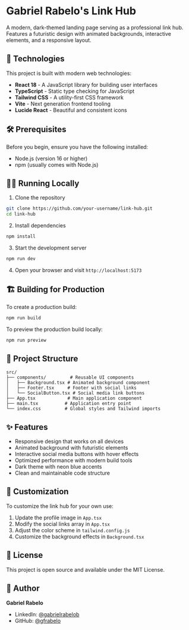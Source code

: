# Gabriel Rabelo's Link Hub

A modern, dark-themed landing page serving as a professional link hub. Features a futuristic design with animated backgrounds, interactive elements, and a responsive layout.

## 🚀 Technologies

This project is built with modern web technologies:

- **React 18** - A JavaScript library for building user interfaces
- **TypeScript** - Static type checking for JavaScript
- **Tailwind CSS** - A utility-first CSS framework
- **Vite** - Next generation frontend tooling
- **Lucide React** - Beautiful and consistent icons

## 🛠️ Prerequisites

Before you begin, ensure you have the following installed:
- Node.js (version 16 or higher)
- npm (usually comes with Node.js)

## 🏃‍♂️ Running Locally

1. Clone the repository
```bash
git clone https://github.com/your-username/link-hub.git
cd link-hub
```

2. Install dependencies
```bash
npm install
```

3. Start the development server
```bash
npm run dev
```

4. Open your browser and visit `http://localhost:5173`

## 🏗️ Building for Production

To create a production build:

```bash
npm run build
```

To preview the production build locally:

```bash
npm run preview
```

## 📁 Project Structure

```
src/
├── components/         # Reusable UI components
│   ├── Background.tsx # Animated background component
│   ├── Footer.tsx     # Footer with social links
│   └── SocialButton.tsx # Social media link buttons
├── App.tsx            # Main application component
├── main.tsx          # Application entry point
└── index.css         # Global styles and Tailwind imports
```

## ✨ Features

- Responsive design that works on all devices
- Animated background with futuristic elements
- Interactive social media buttons with hover effects
- Optimized performance with modern build tools
- Dark theme with neon blue accents
- Clean and maintainable code structure

## 🎨 Customization

To customize the link hub for your own use:

1. Update the profile image in `App.tsx`
2. Modify the social links array in `App.tsx`
3. Adjust the color scheme in `tailwind.config.js`
4. Customize the background effects in `Background.tsx`

## 📄 License

This project is open source and available under the MIT License.

## 👤 Author

**Gabriel Rabelo**
- LinkedIn: [@gabrielrabelob](https://www.linkedin.com/in/gabrielrabelob/)
- GitHub: [@gfrabelo](https://github.com/gfrabelo)
